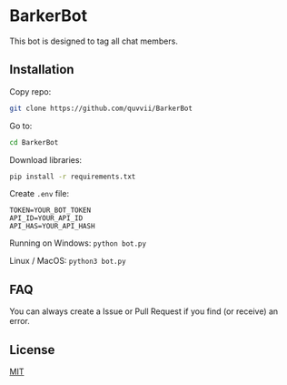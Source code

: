 # BarkerBot

This bot is designed to tag all chat members.

## Installation
Copy repo: 

```bash
git clone https://github.com/quvvii/BarkerBot
```

Go to:

```bash
cd BarkerBot
```

Download libraries:
```bash
pip install -r requirements.txt
```

Create `.env` file:
```env
TOKEN=YOUR_BOT_TOKEN
API_ID=YOUR_API_ID
API_HAS=YOUR_API_HASH
```

Running on Windows:
`python bot.py`

Linux / MacOS:
`python3 bot.py`

## FAQ

You can always create a Issue or Pull Request if you find (or receive) an error.

## License

[MIT](https://choosealicense.com/licenses/mit/)

